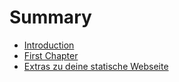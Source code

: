 # Summary

* [Introduction](README.md)
* [First Chapter](chapter1.md)
* [Extras zu deine statische Webseite](extras-zu-deine-statische-webseite.md)

